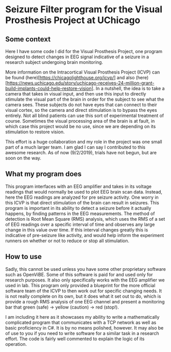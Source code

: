 # Seizure Filter program for the Visual Prosthesis Project at UChicago

## Some context
Here I have some code I did for the Visual Prosthesis Project, one program designed to detect changes in EEG signal indicative of a seizure in a research subject undergoing brain monitoring.

More information on the Intracortical Visual Prosthesis Project (ICVP) can be found (here)[https://chicagolighthouse.org/icvp/] and also (here)[https://news.uchicago.edu/story/uchicago-receives-24-million-grant-build-implants-could-help-restore-vision]. In a nutshell, the idea is to take a camera that takes in visual input, and then use this input to directly stimulate the visual part of the brain in order for the subject to see what the camera sees. These subjects do not have eyes that can connect to their visual cortex, so the camera and direct stimulation is to bypass the eyes entirely. Not all blind patients can use this sort of experimental treatment of course. Sometimes the visual processing area of the brain is at fault, in which case this project would be no use, since we are depending on its stimulation to restore vision. 

This effort is a huge collaboration and my role in the project was one small part of a much larger team. I am glad I can say I contributed to this awesome research. As of now (9/2/2019), trials have not begun, but are soon on the way.

## What my program does

This program interfaces with an EEG amplifier and takes in its voltage readings that would normally be used to plot EEG brain scan data. Instead, here the EEG readings are analyzed for pre seizure activity. One worry in this ICVP is that direct stimulation of the brain can result in seizures. This program is important in its ability to detect a seizure before it actually happens, by finding patterns in the EEG measurements. The method of detection is Root Mean Square (RMS) analysis, which uses the RMS of a set of EEG readings over a specific interval of time and observes any large change in this value over time. If this interval changes greatly this is indicative of pre-seizure like activity, and would help inform the experiment runners on whether or not to reduce or stop all stimulation.

## How to use

Sadly, this cannot be used unless you have some other proprietary software such as OpenViBE. Some of this software is paid for and used only for research purposes. It also only specifically works with the EEG amplifier we used in lab. This program only provided a blueprint for the more official software team of the ICVP to then work out for specific changing needs. It is not really complete on its own, but it does what it set out to do, which is provide a rough RMS analysis of one EEG channel and present a monitoring bar that green (safe) -> yellow (caution) -> red (stop!).  

I am including it here as it showcases my ability to write a mathematically complicated program that communicates with a TCP network as well as basic proficiency in C#. It is by no means polished, however. It may also be of use to you if you need to write software for a similar task in a research effort. The code is fairly well commented to explain the logic of its operation. 
